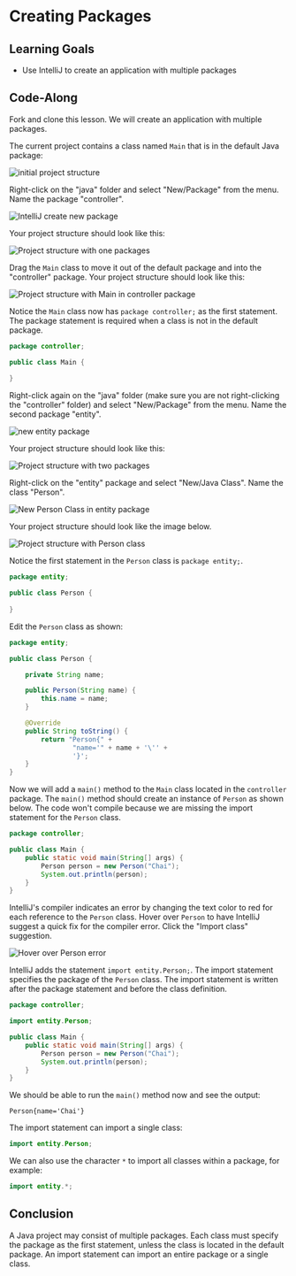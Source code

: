 # Creating Packages

## Learning Goals

- Use IntelliJ to create an application with multiple packages

## Code-Along

Fork and clone this lesson.  We will create an application with multiple packages.

The current project contains a class named `Main` that is in the default Java package:

![initial project structure](https://curriculum-content.s3.amazonaws.com/6676/packages/main_in_default_package.png)


Right-click on the "java" folder and select "New/Package" from the menu.
Name the package "controller".

![IntelliJ create new package](https://curriculum-content.s3.amazonaws.com/6676/packages/new_controller_package.png)

Your project structure should look like this:

![Project structure with one packages](https://curriculum-content.s3.amazonaws.com/6676/packages/package_structure_1.png)

Drag the `Main` class to move it out of the default package and into the "controller" package.
Your project structure should look like this:

![Project structure with Main in controller package](https://curriculum-content.s3.amazonaws.com/6676/packages/package_structure_2.png)

Notice the `Main` class now has `package controller;` as the first statement.
The package statement is required when a class is not in the default package.


```java
package controller;

public class Main {
    
}
```


Right-click again on the "java" folder (make sure you are not right-clicking the "controller" folder)
and select "New/Package" from the menu.  Name the second package "entity".


![new entity package](https://curriculum-content.s3.amazonaws.com/6676/packages/new_entity_package.png)

Your project structure should look like this:

![Project structure with two packages](https://curriculum-content.s3.amazonaws.com/6676/packages/package_structure_3.png)


Right-click on the "entity" package and select "New/Java Class".
Name the class "Person".

![New Person Class in entity package](https://curriculum-content.s3.amazonaws.com/6676/packages/new_class_entity_package.png)

Your project structure should look like the image below.

![Project structure with Person class](https://curriculum-content.s3.amazonaws.com/6676/packages/package_structure_4.png)


Notice the first
statement in the `Person` class is `package entity;`.

```java
package entity;

public class Person {
    
}
```

Edit the `Person` class as shown:

```java
package entity;

public class Person {

    private String name;

    public Person(String name) {
        this.name = name;
    }

    @Override
    public String toString() {
        return "Person{" +
                "name='" + name + '\'' +
                '}';
    }
}
```


Now we will add a `main()` method  to the `Main` class located in the `controller` package.
The `main()` method should create an instance of `Person` as shown below.
The code  won't compile because we are missing the import statement
for the `Person` class.

```java
package controller;

public class Main {
    public static void main(String[] args) {
        Person person = new Person("Chai");
        System.out.println(person);
    }
}
```

IntelliJ's compiler indicates an error by changing the text color to red
for each reference to the `Person` class.  Hover over `Person` to
have IntelliJ suggest a quick fix for the compiler error.
Click the "Import class" suggestion.

![Hover over Person error](https://curriculum-content.s3.amazonaws.com/6676/packages/hover_over_person.png)

IntelliJ adds the statement `import entity.Person;`.  The import statement
specifies the package of the `Person` class. The import statement is written
after the package statement and before the class definition.

```java
package controller;

import entity.Person;

public class Main {
    public static void main(String[] args) {
        Person person = new Person("Chai");
        System.out.println(person);
    }
}
```

We should be able to run the `main()` method now and see the output:

```text
Person{name='Chai'}
```


The import statement can import a single class:

```java
import entity.Person;
```

We can also use the character `*` to import all classes
within a package, for example:

```java
import entity.*;
```

## Conclusion

A Java project may consist of multiple packages.  Each class must specify
the package as the first statement, unless the class is located in the default package.
An import statement can import an entire package or a single class.
